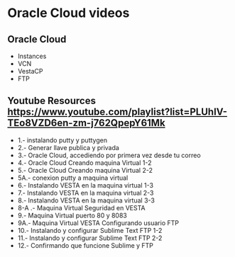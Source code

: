 # Oracle Cloud videos


## Oracle Cloud
* Instances
* VCN
* VestaCP
* FTP

## Youtube Resources https://www.youtube.com/playlist?list=PLUhIV-TEo8VZD6en-zm-j762QpepY61Mk
* 1.- instalando putty y puttygen
* 2.- Generar llave publica y privada
* 3.- Oracle Cloud, accediendo por primera vez desde tu correo
* 4.- Oracle Cloud Creando maquina Virtual 1-2
* 5.- Oracle Cloud Creando maquina Virtual 2-2
* 5A.- conexion putty a maquina virtual
* 6.- Instalando VESTA en la maquina virtual 1-3
* 7.- Instalando VESTA en la maquina virtual 2-3
* 8.- Instalando VESTA en la maquina virtual 3-3
* 8-A .- Maquina Virtual Seguridad en VESTA
* 9.- Maquina Virtual puerto 80 y 8083
* 9A.- Maquina Virtual VESTA Configurando usuario FTP
* 10.- Instalando y configurar Sublime Text FTP 1-2
* 11.- Instalando y configurar Sublime Text FTP 2-2
* 12.- Confirmando que funcione Sublime y FTP





